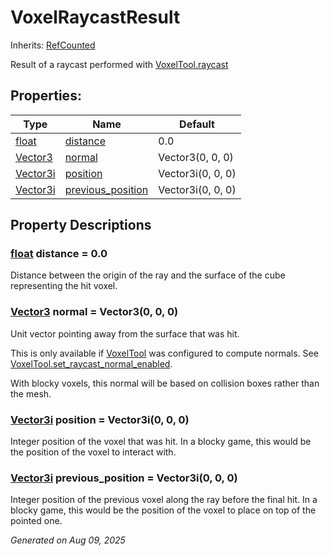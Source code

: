 # VoxelRaycastResult

Inherits: [RefCounted](https://docs.godotengine.org/en/stable/classes/class_refcounted.html)

Result of a raycast performed with [VoxelTool.raycast](VoxelTool.md#i_raycast)

## Properties: 


Type                                                                            | Name                                       | Default           
------------------------------------------------------------------------------- | ------------------------------------------ | ------------------
[float](https://docs.godotengine.org/en/stable/classes/class_float.html)        | [distance](#i_distance)                    | 0.0               
[Vector3](https://docs.godotengine.org/en/stable/classes/class_vector3.html)    | [normal](#i_normal)                        | Vector3(0, 0, 0)  
[Vector3i](https://docs.godotengine.org/en/stable/classes/class_vector3i.html)  | [position](#i_position)                    | Vector3i(0, 0, 0) 
[Vector3i](https://docs.godotengine.org/en/stable/classes/class_vector3i.html)  | [previous_position](#i_previous_position)  | Vector3i(0, 0, 0) 
<p></p>

## Property Descriptions

### [float](https://docs.godotengine.org/en/stable/classes/class_float.html)<span id="i_distance"></span> **distance** = 0.0

Distance between the origin of the ray and the surface of the cube representing the hit voxel.

### [Vector3](https://docs.godotengine.org/en/stable/classes/class_vector3.html)<span id="i_normal"></span> **normal** = Vector3(0, 0, 0)

Unit vector pointing away from the surface that was hit.

This is only available if [VoxelTool](VoxelTool.md) was configured to compute normals. See [VoxelTool.set_raycast_normal_enabled](VoxelTool.md#i_set_raycast_normal_enabled).

With blocky voxels, this normal will be based on collision boxes rather than the mesh.

### [Vector3i](https://docs.godotengine.org/en/stable/classes/class_vector3i.html)<span id="i_position"></span> **position** = Vector3i(0, 0, 0)

Integer position of the voxel that was hit. In a blocky game, this would be the position of the voxel to interact with.

### [Vector3i](https://docs.godotengine.org/en/stable/classes/class_vector3i.html)<span id="i_previous_position"></span> **previous_position** = Vector3i(0, 0, 0)

Integer position of the previous voxel along the ray before the final hit. In a blocky game, this would be the position of the voxel to place on top of the pointed one.

_Generated on Aug 09, 2025_
